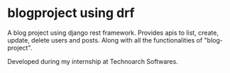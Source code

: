 # blogproject using drf

A blog project using django rest framework. Provides apis to list, create, update, delete users and posts.
Along with all the functionalities of "blog-project".

Developed during my internship at Technoarch Softwares.
